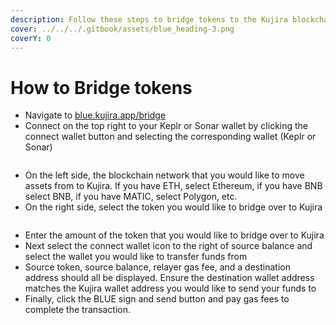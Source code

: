 ```yaml
---
description: Follow these steps to bridge tokens to the Kujira blockchain.
cover: ../../../.gitbook/assets/blue_heading-3.png
coverY: 0
---
```


# How to Bridge tokens

* Navigate to [blue.kujira.app/bridge](https://blue.kujira.app/bridge)
* Connect on the top right to your Keplr or Sonar wallet by clicking the connect wallet button and selecting the corresponding wallet (Keplr or Sonar)

<figure><img src="https://lh4.googleusercontent.com/3_kk5Llb_AiG6dbLjUsVmcjlDnSVbZl6JPGVhG__BQufqcKPuvrcahPyHAOtf4_lIJsF_f68k2kW0PRw9gAphLzLuzKV8_un7SlpfJxxS2Nsjb9dMqOmOLG4odoxaqlLBU080tADol27Nrs6QseT5EM" alt=""><figcaption></figcaption></figure>

* On the left side, the blockchain network that you would like to move assets from to Kujira. If you have ETH, select Ethereum, if you have BNB select BNB, if you have MATIC, select Polygon, etc.
* On the right side, select the token you would like to bridge over to Kujira

<figure><img src="https://lh4.googleusercontent.com/2jfjj6Eqjnx1T_wqtLqeQNxWRcZcrjM5v_pTRKog8E9_Cuzq3myCUg0Qq0Lmd414r8YL2yoSrr6iNACwTzaSIFiCaMjXEDoVOPrJtPL4vM2PxrCLouURWsSlkAVy2s4AG67gD2ZreWJVfpbidc83uK8" alt=""><figcaption></figcaption></figure>

* Enter the amount of the token that you would like to bridge over to Kujira
* Next select the connect wallet icon to the right of source balance and select the wallet you would like to transfer funds from
* Source token, source balance, relayer gas fee, and a destination address should all be displayed. Ensure the destination wallet address matches the Kujira wallet address you would like to send your funds to
* Finally, click the BLUE sign and send button and pay gas fees to complete the transaction.
